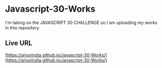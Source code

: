 # Javascript-30-Works

I'm taking on the JAVASCRIPT 30 CHALLENGE so I am uploading my works in this repository.

## Live URL

[https://arjunindia.github.io/Javascript-30-Works/](https://arjunindia.github.io/Javascript-30-Works/)
